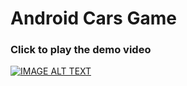 <h1>Android Cars Game</h1>
<h3>Click to play the demo video</h3>

[![IMAGE ALT TEXT](http://img.youtube.com/vi/1rWsbL7IixI/0.jpg)](http://www.youtube.com/watch?v=1rWsbL7IixI "Demo")
